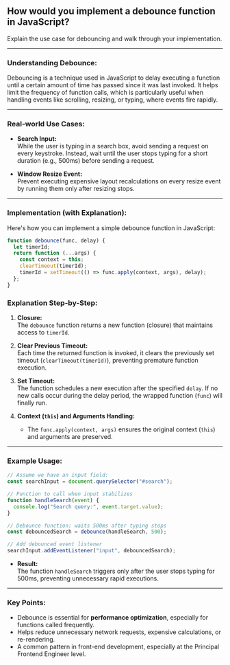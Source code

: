 ## How would you implement a debounce function in JavaScript?

Explain the use case for debouncing and walk through your implementation.

---

### Understanding Debounce:

Debouncing is a technique used in JavaScript to delay executing a function until a certain amount of time has passed since it was last invoked. It helps limit the frequency of function calls, which is particularly useful when handling events like scrolling, resizing, or typing, where events fire rapidly.

---

### Real-world Use Cases:

- **Search Input:**  
  While the user is typing in a search box, avoid sending a request on every keystroke. Instead, wait until the user stops typing for a short duration (e.g., 500ms) before sending a request.

- **Window Resize Event:**  
  Prevent executing expensive layout recalculations on every resize event by running them only after resizing stops.

---

### Implementation (with Explanation):

Here's how you can implement a simple debounce function in JavaScript:

```javascript
function debounce(func, delay) {
  let timerId;
  return function (...args) {
    const context = this;
    clearTimeout(timerId);
    timerId = setTimeout(() => func.apply(context, args), delay);
  };
}
```

### Explanation Step-by-Step:

1.  **Closure:**  
    The `debounce` function returns a new function (closure) that maintains access to `timerId`.
2.  **Clear Previous Timeout:**  
    Each time the returned function is invoked, it clears the previously set timeout (`clearTimeout(timerId)`), preventing premature function execution.
3.  **Set Timeout:**  
    The function schedules a new execution after the specified `delay`. If no new calls occur during the delay period, the wrapped function (`func`) will finally run.
4.  **Context (`this`) and Arguments Handling:**

    - The `func.apply(context, args)` ensures the original context (`this`) and arguments are preserved.

---

### Example Usage:

```javascript
// Assume we have an input field:
const searchInput = document.querySelector("#search");

// Function to call when input stabilizes
function handleSearch(event) {
  console.log("Search query:", event.target.value);
}

// Debounce function: waits 500ms after typing stops
const debouncedSearch = debounce(handleSearch, 500);

// Add debounced event listener
searchInput.addEventListener("input", debouncedSearch);
```

- **Result:**  
  The function `handleSearch` triggers only after the user stops typing for 500ms, preventing unnecessary rapid executions.

---

### Key Points:

- Debounce is essential for **performance optimization**, especially for functions called frequently.
- Helps reduce unnecessary network requests, expensive calculations, or re-rendering.
- A common pattern in front-end development, especially at the Principal Frontend Engineer level.

